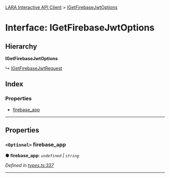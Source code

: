 [LARA Interactive API Client](../README.md) > [IGetFirebaseJwtOptions](../interfaces/igetfirebasejwtoptions.md)

# Interface: IGetFirebaseJwtOptions

## Hierarchy

**IGetFirebaseJwtOptions**

↳  [IGetFirebaseJwtRequest](igetfirebasejwtrequest.md)

## Index

### Properties

* [firebase_app](igetfirebasejwtoptions.md#firebase_app)

---

## Properties

<a id="firebase_app"></a>

### `<Optional>` firebase_app

**● firebase_app**: *`undefined` \| `string`*

*Defined in [types.ts:337](../../../lara-typescript/src/interactive-api-client/types.ts#L337)*

___

